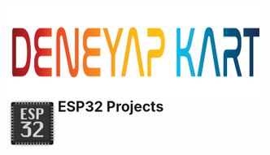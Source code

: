 <img align="right" width="1167" height="180" src="img1.jpg">
<img align="left" width="100" height="100" src="img.png">


# ESP32 Projects
